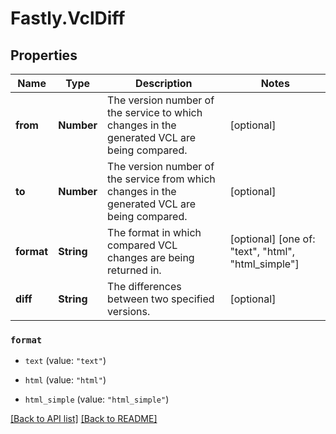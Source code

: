 # Fastly.VclDiff

## Properties

Name | Type | Description | Notes
------------ | ------------- | ------------- | -------------
**from** | **Number** | The version number of the service to which changes in the generated VCL are being compared. | [optional] 
**to** | **Number** | The version number of the service from which changes in the generated VCL are being compared. | [optional] 
**format** | **String** | The format in which compared VCL changes are being returned in. | [optional]  [one of: "text", "html", "html_simple"]
**diff** | **String** | The differences between two specified versions. | [optional] 



 

### `format`

* `text` (value: `"text"`)

* `html` (value: `"html"`)

* `html_simple` (value: `"html_simple"`)





[[Back to API list]](../../README.md#endpoints) [[Back to README]](../../README.md)
